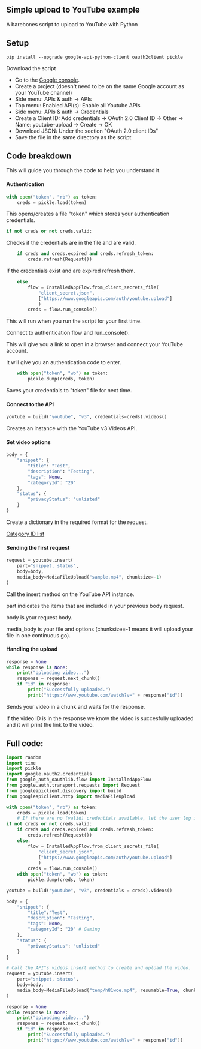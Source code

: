 ## Simple upload to YouTube example
A barebones script to upload to YouTube with Python

## Setup
    pip install --upgrade google-api-python-client oauth2client pickle
Download the script

* Go to the [Google console](https://console.developers.google.com/).
* Create a project (doesn't need to be on the same Google account as your YouTube channel)
* Side menu: APIs & auth -> APIs
* Top menu: Enabled API(s): Enable all Youtube APIs
* Side menu: APIs & auth -> Credentials
* Create a Client ID: Add credentials -> OAuth 2.0 Client ID -> Other -> Name: youtube-upload -> Create -> OK
* Download JSON: Under the section "OAuth 2.0 client IDs"
* Save the file in the same directory as the script

## Code breakdown
This will guide you through the code to help you understand it.

#### Authentication
```python
with open("token", "rb") as token:
    creds = pickle.load(token)
```
This opens/creates a file "token" which stores your authentication credentials.

```python
if not creds or not creds.valid:
```
Checks if the credentials are in the file and are valid.
```python
    if creds and creds.expired and creds.refresh_token:
        creds.refresh(Request())
```
If the credentials exist and are expired refresh them.
```python
    else:
        flow = InstalledAppFlow.from_client_secrets_file(
            "client_secret.json",
            ["https://www.googleapis.com/auth/youtube.upload"]
            )
        creds = flow.run_console()
```
This will run when you run the script for your first time.

Connect to authentication flow and run_console().

This will give you a link to open in a browser and connect your YouTube account.

It will give you an authentication code to enter.
```python
    with open("token", "wb") as token:
        pickle.dump(creds, token)
```
Saves your credentials to "token" file for next time.

#### Connect to the API
```python
youtube = build("youtube", "v3", credentials=creds).videos()
```
Creates an instance with the YouTube v3 Videos API.

#### Set video options
```python
body = {
    "snippet": {
        "title": "Test",
        "description": "Testing",
        "tags": None,
        "categoryId": "20"
    },
    "status": {
        "privacyStatus": "unlisted"
    }
}
```
Create a dictionary in the required format for the request.

[Category ID list](https://gist.github.com/dgp/1b24bf2961521bd75d6c)

#### Sending the first request
```python
request = youtube.insert(
    part="snippet, status",
    body=body,
    media_body=MediaFileUpload("sample.mp4", chunksize=-1)
)
```
Call the insert method on the YouTube API instance.

part indicates the items that are included in your previous body request.

body is your request body.

media_body is your file and options (chunksize=-1 means it will upload your file in one continuous go).

#### Handling the upload
```python
response = None
while response is None:
    print("Uploading video...")
    response = request.next_chunk()
    if "id" in response:
        print("Successfully uploaded.")
        print("https://www.youtube.com/watch?v=" + response["id"])
```
Sends your video in a chunk and waits for the response.

If the video ID is in the response we know the video is succesfully uploaded and it will print the link to the video.

## Full code:
```python
import random
import time
import pickle
import google.oauth2.credentials
from google_auth_oauthlib.flow import InstalledAppFlow
from google.auth.transport.requests import Request
from googleapiclient.discovery import build
from googleapiclient.http import MediaFileUpload

with open("token", "rb") as token:
    creds = pickle.load(token)
    # If there are no (valid) credentials available, let the user log in.
if not creds or not creds.valid:
    if creds and creds.expired and creds.refresh_token:
        creds.refresh(Request())
    else:
        flow = InstalledAppFlow.from_client_secrets_file(
            "client_secret.json",
            ["https://www.googleapis.com/auth/youtube.upload"]
            )
        creds = flow.run_console()
    with open("token", "wb") as token:
        pickle.dump(creds, token)

youtube = build("youtube", "v3", credentials = creds).videos()

body = {
    "snippet": {
        "title":"Test",
        "description": "Testing",
        "tags": None,
        "categoryId": "20" # Gaming
    },
    "status": {
        "privacyStatus": "unlisted"
    }
}

# Call the API"s videos.insert method to create and upload the video.
request = youtube.insert(
    part="snippet, status",
    body=body,
    media_body=MediaFileUpload("temp/h81woe.mp4", resumable=True, chunksize=-1)
)

response = None
while response is None:
    print("Uploading video...")
    response = request.next_chunk()
    if "id" in response:
        print("Successfully uploaded.")
        print("https://www.youtube.com/watch?v=" + response["id"])
```
